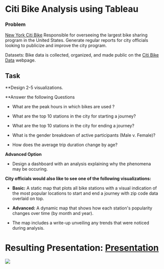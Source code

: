 # Citi Bike Analysis using Tableau

### Problem

[New York Citi Bike](https://en.wikipedia.org/wiki/Citi_Bike) Responsible for overseeing the largest bike sharing program in the United States. Generate regular reports for city officials looking to publicize and improve the city program.

Datasets: Bike data is collected, organized, and made public on the [Citi Bike Data](https://www.citibikenyc.com/system-data) webpage.

## Task

**Design 2-5 visualizations.

**Answer the following Questions

* What are the peak hours in which bikes are used ?

* What are the top 10 stations in the city for starting a journey?

* What are the top 10 stations in the city for ending a journey?  

* What is the gender breakdown of active participants (Male v. Female)?

* How does the average trip duration change by age?

**Advanced Option**

* Design a dashboard with an analysis explaining why the phenomena may be occuring. 

**City officials would also like to see one of the following visualizations:**

* **Basic:** A static map that plots all bike stations with a visual indication of the most popular locations to start and end a journey with zip code data overlaid on top.

* **Advanced:** A dynamic map that shows how each station's popularity changes over time (by month and year).  

* The map includes a write-up unveiling any trends that were noticed during analysis.

# Resulting Presentation:  [Presentation](https://public.tableau.com/views/Citi-Bike-Analysis-2019-MW/Dashboard1?:display_count=y&:origin=viz_share_link)

<div class='tableauPlaceholder' id='viz1592332329943' style='position: relative'><noscript><a href='#'><img alt=' ' src='https:&#47;&#47;public.tableau.com&#47;static&#47;images&#47;Ci&#47;Citi-Bike-Analysis-2019-MW&#47;Dashboard1&#47;1_rss.png' style='border: none' /></a></noscript><object class='tableauViz'  style='display:none;'><param name='host_url' value='https%3A%2F%2Fpublic.tableau.com%2F' /> <param name='embed_code_version' value='3' /> <param name='path' value='views&#47;Citi-Bike-Analysis-2019-MW&#47;Dashboard1?:embed=y&amp;:display_count=y' /> <param name='toolbar' value='yes' /><param name='static_image' value='https:&#47;&#47;public.tableau.com&#47;static&#47;images&#47;Ci&#47;Citi-Bike-Analysis-2019-MW&#47;Dashboard1&#47;1.png' /> <param name='animate_transition' value='yes' /><param name='display_static_image' value='yes' /><param name='display_spinner' value='yes' /><param name='display_overlay' value='yes' /><param name='display_count' value='yes' /></object></div>                 
